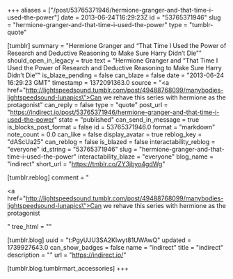 +++
aliases = ["/post/53765371946/hermione-granger-and-that-time-i-used-the-power"]
date = 2013-06-24T16:29:23Z
id = "53765371946"
slug = "hermione-granger-and-that-time-i-used-the-power"
type = "tumblr-quote"

[tumblr]
summary = "Hermione Granger and “That Time I Used the Power of Research and Deductive Reasoning to Make Sure Harry Didn’t Die”"
should_open_in_legacy = true
text = "Hermione Granger and “That Time I Used the Power of Research and Deductive Reasoning to Make Sure Harry Didn’t Die”"
is_blaze_pending = false
can_blaze = false
date = "2013-06-24 16:29:23 GMT"
timestamp = 1372091363.0
source = "<a href=\"http://lightspeedsound.tumblr.com/post/49488768099/manybodies-lightspeedsound-lunapics\">Can we rehave this series with hermione as the protagonist</a>"
can_reply = false
type = "quote"
post_url = "https://indirect.io/post/53765371946/hermione-granger-and-that-time-i-used-the-power"
state = "published"
can_send_in_message = true
is_blocks_post_format = false
id = 53765371946.0
format = "markdown"
note_count = 0.0
can_like = false
display_avatar = true
reblog_key = "dAScUa25"
can_reblog = false
is_blazed = false
interactability_reblog = "everyone"
id_string = "53765371946"
slug = "hermione-granger-and-that-time-i-used-the-power"
interactability_blaze = "everyone"
blog_name = "indirect"
short_url = "https://tmblr.co/ZY3jbyo4gdWg"

[tumblr.reblog]
comment = "<p><a href=\"http://lightspeedsound.tumblr.com/post/49488768099/manybodies-lightspeedsound-lunapics\">Can we rehave this series with hermione as the protagonist</a></p>"
tree_html = ""

[tumblr.blog]
uuid = "t:PgyUJU3SA2Klwyt81UWAwQ"
updated = 1739927643.0
can_show_badges = false
name = "indirect"
title = "indirect"
description = ""
url = "https://indirect.io/"

[tumblr.blog.tumblrmart_accessories]
+++

